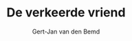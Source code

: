 ---
title: "De verkeerde vriend"
author: "Gert-Jan van den Bemd"
isbn: ""
isbn13: "9789022334966"
rating: "4"
publisher: "Uitgeverij Angèle"
pages: "320"
publishYear: "2018"
read: "2018"
goodreads_id: "39034446"
---